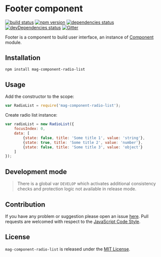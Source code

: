 Footer component
================

[![build status](https://img.shields.io/travis/magsdk/component-radio-list.svg?style=flat-square)](https://travis-ci.org/magsdk/component-radio-list)
[![npm version](https://img.shields.io/npm/v/mag-component-radio-list.svg?style=flat-square)](https://www.npmjs.com/package/mag-component-radio-list)
[![dependencies status](https://img.shields.io/david/magsdk/component-radio-list.svg?style=flat-square)](https://david-dm.org/magsdk/component-radio-list)
[![devDependencies status](https://img.shields.io/david/dev/magsdk/component-radio-list.svg?style=flat-square)](https://david-dm.org/magsdk/component-radio-list?type=dev)
[![Gitter](https://img.shields.io/badge/gitter-join%20chat-blue.svg?style=flat-square)](https://gitter.im/DarkPark/magsdk)


Footer is a component to build user interface, an instance of [Component](https://github.com/stbsdk/component) module.


## Installation ##

```bash
npm install mag-component-radio-list
```


## Usage ##

Add the constructor to the scope:

```js
var RadioList = require('mag-component-radio-list');
```

Create radio list instance:

```js
var radioList = new RadioList({
    focusIndex: 0,
    data: [
        {state: false, title: 'Some title 1', value: 'string'},
        {state: true, title: 'Some title 2', value: 'number'},
        {state: false, title: 'Some title 3', value: 'object'}
    ]
});
```


## Development mode ##

> There is a global var `DEVELOP` which activates additional consistency checks and protection logic not available in release mode.


## Contribution ##

If you have any problem or suggestion please open an issue [here](https://github.com/magsdk/component-radio-list/issues).
Pull requests are welcomed with respect to the [JavaScript Code Style](https://github.com/DarkPark/jscs).


## License ##

`mag-component-radio-list` is released under the [MIT License](license.md).
